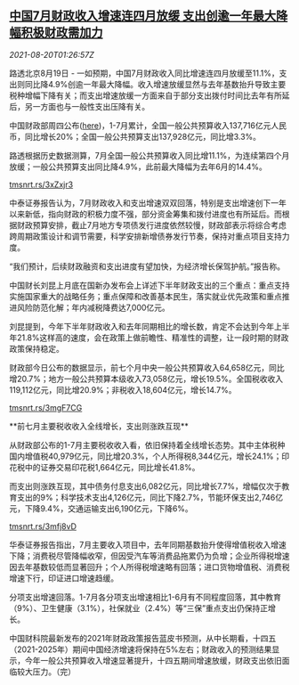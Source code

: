<!--1629423062000-->
[中国7月财政收入增速连四月放缓 支出创逾一年最大降幅积极财政需加力](https://cn.reuters.com/article/china-july-fiscal-balance-0820-idCNKBS2FL03P)
------

<div><i>2021-08-20T01:26:57Z</i></div><p>路透北京8月19日 - 一如预期，中国7月财政收入同比增速连四月放缓至11.1%，支出则同比降4.9%创逾一年最大降幅。收入增速放缓显然与去年基数抬升导致主要税种增幅下降有关；而支出增速放缓一方面来自于部分支出拨付时间比去年有所延后，另一方面也与一般性支出压降有关。</p><p>中国财政部周四公布(<a href="https://statics.teams.cdn.office.net/evergreen-assets/safelinks/1/atp-safelinks.html">here</a>)，1-7月累计，全国一般公共预算收入137,716亿元人民币，同比增长20%；全国一般公共预算支出137,928亿元，同比增3.3%。</p><p>路透根据历史数据测算，7月全国一般公共预算收入同比增11.1%，为连续第四个月放缓；一般公共预算支出同比降4.9%，此前最大降幅为去年6月的14.4%。</p><p><a href="https://tmsnrt.rs/3xZxjr3">tmsnrt.rs/3xZxjr3</a></p><p>中泰证券报告认为，7月财政收入和支出增速双双回落，特别是支出增速创下一年以来新低，指向财政的积极力度不强，部分资金筹集和拨付进度也有所延后。而根据财政预算安排，截止7月地方专项债发行进度依然较慢，财政部表示将综合考虑跨周期政策设计和调节需要，科学安排新增债券发行节奏，保持对重点项目支持力度。</p><p>“我们预计，后续财政融资和支出进度有望加快，为经济增长保驾护航。”报告称。</p><p>中国财长刘昆上月底在国新办发布会上详述下半年财政支出的三个重点：重点支持实施国家重大的战略任务；重点保障和改善基本民生，落实就业优先政策和重点推进风险防范化解；年内减税降费达7,000亿元。</p><p>刘昆提到，今年下半年财政收入和去年同期相比的增长数，肯定不会达到今年上半年21.8%这样高的速度，会在政策上做前瞻性、精准性的调整，让一段时期的财政政策保持稳定。</p><p>财政部今日公布的数据显示，前七个月中央一般公共预算收入64,658亿元，同比增20.7%；地方一般公共预算本级收入73,058亿元，增长19.5%。全国税收收入119,112亿元，同比增20.9%；非税收入18,604亿元，增长14.7%。</p><p><a href="https://tmsnrt.rs/3mgF7CG">tmsnrt.rs/3mgF7CG</a></p><p>**前七月主要税收收入全线增长，支出则涨跌互现**</p><p>从财政部公布的1-7月主要税收收入看，依旧保持着全线增长态势。其中主体税种国内增值税40,979亿元，同比增20.3%，个人所得税8,344亿元，增长24.1%；印花税中的证券交易印花税1,664亿元，同比增长41.8%。</p><p>而支出则涨跌互现，其中债务付息支出6,082亿元，同比增长7.7%，增幅仅次于教育支出的9%；科学技术支出4,126亿元，同比下降2.7%，节能环保支出2,746亿元，下降9.4%，交通运输支出6,190亿元，下降6%。</p><p><a href="https://tmsnrt.rs/3mfj8vD">tmsnrt.rs/3mfj8vD</a></p><p>华泰证券报告指出，7月主要收入项目中，去年同期基数抬升使得增值税收入增速下降；消费税尽管降幅收窄，但因受汽车等消费品拖累仍为负增；企业所得税增速因去年基数较低而显著回升；个人所得税增速略有回落；进口货物增值税、消费税增速下行，印证进口增速趋缓。</p><p>分项支出增速回落。1-7月各分项支出增速相比1-6月有不同程度回落，其中教育（9%）、卫生健康（3.1%），社保就业（2.4%）等“三保”重点支出仍保持正增长。</p><p>中国财科院最新发布的2021年财政政策报告蓝皮书预测，从中长期看，十四五（2021-2025年）期间中国经济增速将保持在5%左右；财政收入的预测结果显示，今年一般公共预算收入增速显著提升，十四五期间增速放缓，财政支出依旧面临较大压力。（完）</p>
